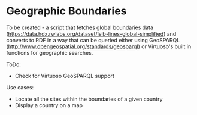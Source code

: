 # Geographic Boundaries

To be created - a script that fetches global boundaries data (https://data.hdx.rwlabs.org/dataset/lsib-lines-global-simplified) and converts to RDF in a way that can be queried either using GeoSPARQL (http://www.opengeospatial.org/standards/geosparql) or Virtuoso's built in functions for geographic searches.

ToDo:

* Check for Virtuoso GeoSPARQL support

Use cases: 

* Locate all the sites within the boundaries of a given country
* Display a country on a map
